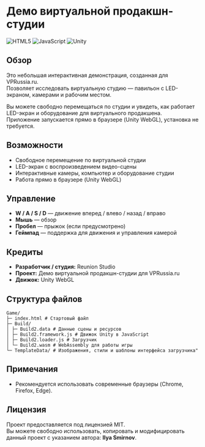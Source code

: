 # Демо виртуальной продакшн-студии
![HTML5](https://img.shields.io/badge/HTML5-Modern-E34F26?style=for-the-badge&logo=html5)
![JavaScript](https://img.shields.io/badge/JavaScript-ES6%2B-F7DF1E?style=for-the-badge&logo=javascript)
![Unity](https://img.shields.io/badge/Unity-2025-black?style=for-the-badge&logo=unity)


## Обзор
Это небольшая интерактивная демонстрация, созданная для VPRussia.ru.  
Позволяет исследовать виртуальную студию — павильон с LED-экраном, камерами и рабочим местом.  

Вы можете свободно перемещаться по студии и увидеть, как работает LED-экран и оборудование для виртуального продакшена.  
Приложение запускается прямо в браузере (Unity WebGL), установка не требуется.

## Возможности
- Свободное перемещение по виртуальной студии
- LED-экран с воспроизведением видео-сцены
- Интерактивные камеры, компьютер и оборудование студии
- Работа прямо в браузере (Unity WebGL)

## Управление
- **W / A / S / D** — движение вперед / влево / назад / вправо
- **Мышь** — обзор
- **Пробел** — прыжок (если предусмотрено)
- **Геймпад** — поддержка для движения и управления камерой

## Кредиты
- **Разработчик / студия:** Reunion Studio
- **Проект:** Демо виртуальной продакшн-студии для VPRussia.ru
- **Движок:** Unity WebGL

## Структура файлов

```
Game/
├─ index.html # Стартовый файл
├─ Build/
│ ├─ Build2.data # Данные сцены и ресурсов
│ ├─ Build2.framework.js # Движок Unity в JavaScript
│ ├─ Build2.loader.js # Загрузчик
│ └─ Build2.wasm # WebAssembly для работы игры
└─ TemplateData/ # Изображения, стили и шаблоны интерфейса загрузчика"
```



## Примечания
- Рекомендуется использовать современные браузеры (Chrome, Firefox, Edge).

## Лицензия
Проект предоставляется под лицензией MIT.  
Вы можете свободно использовать, копировать и модифицировать данный проект с указанием автора: **Ilya Smirnov**.
